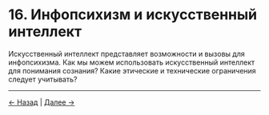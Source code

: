 # 16. Инфопсихизм и искусственный интеллект

Искусственный интеллект представляет возможности и вызовы для инфопсихизма. Как мы можем использовать искусственный интеллект для понимания сознания? Какие этические и технические ограничения следует учитывать?

---
<div class="navigation-links">
<a href="15_Приложения_и_дополнительная_литература.md" class="nav-link prev-link">← Назад</a> | <a href="17_Инфопсихизм_и_пределы_вычислений.md" class="nav-link next-link">Далее →</a>
</div>
